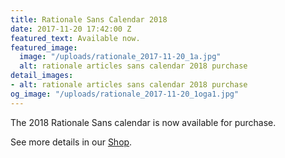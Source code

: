 ```yaml
---
title: Rationale Sans Calendar 2018
date: 2017-11-20 17:42:00 Z
featured_text: Available now.
featured_image:
  image: "/uploads/rationale_2017-11-20_1a.jpg"
  alt: rationale articles sans calendar 2018 purchase
detail_images:
- alt: rationale articles sans calendar 2018 purchase
og_image: "/uploads/rationale_2017-11-20_1oga1.jpg"
---
```


The 2018 Rationale Sans calendar is now available for purchase.

See more details in our [Shop](https://rationale-design.com/shop/).